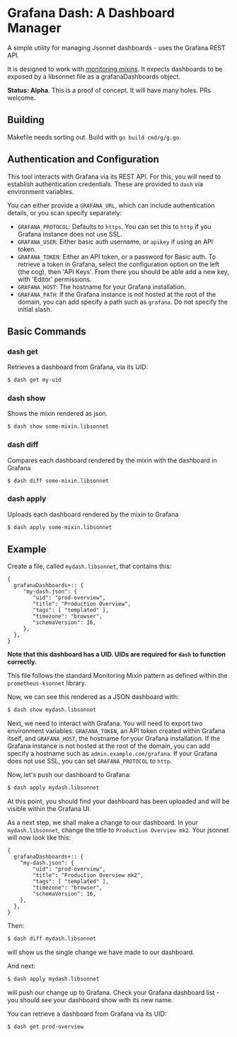 # Grafana Dash: A Dashboard Manager

A simple utility for managing Jsonnet dashboards - uses the Grafana REST API.

It is designed to work with [monitoring mixins](https://github.com/monitoring-mixins/docs). It expects dashboards to be exposed by a libsonnet file as a grafanaDashboards object.

**Status: Alpha**. This is a proof of concept. It will have many holes. PRs welcome.

## Building
Makefile needs sorting out. Build with `go build cmd/g/g.go`.

## Authentication and Configuration
This tool interacts with Grafana via its REST API. For this, you will need to establish authentication
credentials. These are provided to `dash` via environment variables.

You can either provide a `GRAFANA_URL`, which can include authentication details, or you scan specify separately:

* `GRAFANA_PROTOCOL`: Defaults to `https`. You can set this to `http` if you Grafana instance does not use SSL.
* `GRAFANA_USER`: Either basic auth username, or `apikey` if using an API token.
* `GRAFANA_TOKEN`: Either an API token, or a password for Basic auth. To retrieve a token in Grafana, select the configuration option on the left (the cog), then 'API Keys'. From there you should be able add a new key, with 'Editor' permissions.
* `GRAFANA_HOST`: The hostname for your Grafana installation.
* `GRAFANA_PATH`: If the Grafana instance is not hosted at the root of the domain, you can add specify a path such as `grafana`. Do not specify the initial slash.

## Basic Commands
### dash get
Retrieves a dashboard from Grafana, via its UID:
```sh
$ dash get my-uid
```

### dash show
Shows the mixin rendered as json.
```sh
$ dash show some-mixin.libsonnet
```

### dash diff
Compares each dashboard rendered by the mixin with the dashboard in Grafana
```sh
$ dash diff some-mixin.libsonnet
```

### dash apply
Uploads each dashboard rendered by the mixin to Grafana
```sh
$ dash apply some-mixin.libsonnet
```

## Example

Create a file, called `mydash.libsonnet`, that contains this:

```jsonnet
{
  grafanaDashboards+:: {
     "my-dash.json": {
        "uid": "prod-overview",
        "title": "Production Overview",
        "tags": [ "templated" ],
        "timezone": "browser",
        "schemaVersion": 16,
     },
  },
}
```

**Note that this dashboard has a UID. UIDs are required for `dash` to function correctly.**

This file follows the standard Monitoring Mixin pattern as defined within the `prometheus-ksonnet` library.

Now, we can see this rendered as a JSON dashboard with:

```sh
$ dash show mydash.libsonnet
```

Next, we need to interact with Grafana. You will need to export two environment variables: `GRAFANA_TOKEN`, an API token created within Grafana itself, and `GRAFANA_HOST`, the hostname for your Grafana installation. If the Grafana instance is not hosted at the root of the domain, you can add specify a hostname such as `admin.example.com/grafana`. If your Grafana does not use SSL, you can set `GRAFANA_PROTOCOL` to `http`.

Now, let's push our dashboard to Grafana:

```sh
$ dash apply mydash.libsonnet
```

At this point, you should find your dashboard has been uploaded and
will be visible within the Grafana UI.

As a next step, we shall make a change to our dashboard. In your `mydash.libsonnet`, change the title to `Production Overview mk2`. Your jsonnet will now look like this:

```jsonnet
{
  grafanaDashboards+:: {
    "my-dash.json": {
        "uid": "prod-overview",
        "title": "Production Overview mk2",
        "tags": [ "templated" ],
        "timezone": "browser",
        "schemaVersion": 16,
    },
  },
}
```

Then:

```sh
$ dash diff mydash.libsonnet
```
will show us the single change we have made to our dashboard.

And next:

```sh
$ dash apply mydash.libsonnet
```
will push our change up to Grafana. Check your Grafana dashboard list - you should see your dashboard show with its new name.

You can retrieve a dashboard from Grafana via its UID:

```sh
$ dash get prod-overview
```
